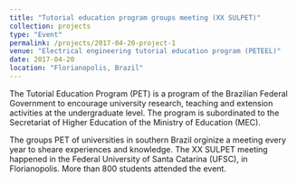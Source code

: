```yaml
---
title: "Tutorial education program groups meeting (XX SULPET)"
collection: projects
type: "Event"
permalink: /projects/2017-04-20-project-1
venue: "Electrical engineering tutorial education program (PETEEL)"
date: 2017-04-20
location: "Florianopolis, Brazil"
---
```


The Tutorial Education Program (PET) is a program of the Brazilian Federal Government to encourage university research, teaching and extension activities at the undergraduate level. 
The program is subordinated to the Secretariat of Higher Education of the Ministry of Education (MEC).

The groups PET of universities in southern Brazil orginize a meeting every year to sheare experiences and knowledge. 
The XX SULPET meeting happened in the Federal University of Santa Catarina (UFSC), in Florianopolis.
More than 800 students attended the event.
